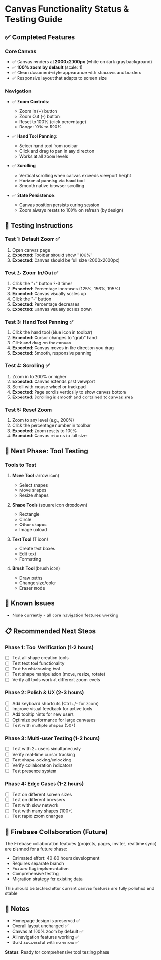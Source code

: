 # Canvas Functionality Status & Testing Guide

## ✅ **Completed Features**

### Core Canvas

- ✅ Canvas renders at **2000x2000px** (white on dark gray background)
- ✅ **100% zoom by default** (scale: 1)
- ✅ Clean document-style appearance with shadows and borders
- ✅ Responsive layout that adapts to screen size

### Navigation

- ✅ **Zoom Controls**:

  - Zoom In (+) button
  - Zoom Out (-) button
  - Reset to 100% (click percentage)
  - Range: 10% to 500%

- ✅ **Hand Tool Panning**:

  - Select hand tool from toolbar
  - Click and drag to pan in any direction
  - Works at all zoom levels

- ✅ **Scrolling**:

  - Vertical scrolling when canvas exceeds viewport height
  - Horizontal panning via hand tool
  - Smooth native browser scrolling

- ✅ **State Persistence**:
  - Canvas position persists during session
  - Zoom always resets to 100% on refresh (by design)

## 🧪 **Testing Instructions**

### Test 1: Default Zoom ✅

1. Open canvas page
2. **Expected**: Toolbar should show "100%"
3. **Expected**: Canvas should be full size (2000x2000px)

### Test 2: Zoom In/Out ✅

1. Click the "+" button 2-3 times
2. **Expected**: Percentage increases (125%, 156%, 195%)
3. **Expected**: Canvas visually scales up
4. Click the "-" button
5. **Expected**: Percentage decreases
6. **Expected**: Canvas visually scales down

### Test 3: Hand Tool Panning ✅

1. Click the hand tool (blue icon in toolbar)
2. **Expected**: Cursor changes to "grab" hand
3. Click and drag on the canvas
4. **Expected**: Canvas moves in the direction you drag
5. **Expected**: Smooth, responsive panning

### Test 4: Scrolling ✅

1. Zoom in to 200% or higher
2. **Expected**: Canvas extends past viewport
3. Scroll with mouse wheel or trackpad
4. **Expected**: Page scrolls vertically to show canvas bottom
5. **Expected**: Scrolling is smooth and contained to canvas area

### Test 5: Reset Zoom

1. Zoom to any level (e.g., 200%)
2. Click the percentage number in toolbar
3. **Expected**: Zoom resets to 100%
4. **Expected**: Canvas returns to full size

## 🎨 **Next Phase: Tool Testing**

### Tools to Test

1. **Move Tool** (arrow icon)
   - Select shapes
   - Move shapes
   - Resize shapes
2. **Shape Tools** (square icon dropdown)

   - Rectangle
   - Circle
   - Other shapes
   - Image upload

3. **Text Tool** (T icon)

   - Create text boxes
   - Edit text
   - Formatting

4. **Brush Tool** (brush icon)
   - Draw paths
   - Change size/color
   - Eraser mode

## 🐛 **Known Issues**

- None currently - all core navigation features working

## 📋 **Recommended Next Steps**

### Phase 1: Tool Verification (1-2 hours)

- [ ] Test all shape creation tools
- [ ] Test text tool functionality
- [ ] Test brush/drawing tool
- [ ] Test shape manipulation (move, resize, rotate)
- [ ] Verify all tools work at different zoom levels

### Phase 2: Polish & UX (2-3 hours)

- [ ] Add keyboard shortcuts (Ctrl +/- for zoom)
- [ ] Improve visual feedback for active tools
- [ ] Add tooltip hints for new users
- [ ] Optimize performance for large canvases
- [ ] Test with multiple shapes (50+)

### Phase 3: Multi-user Testing (1-2 hours)

- [ ] Test with 2+ users simultaneously
- [ ] Verify real-time cursor tracking
- [ ] Test shape locking/unlocking
- [ ] Verify collaboration indicators
- [ ] Test presence system

### Phase 4: Edge Cases (1-2 hours)

- [ ] Test on different screen sizes
- [ ] Test on different browsers
- [ ] Test with slow network
- [ ] Test with many shapes (100+)
- [ ] Test rapid zoom changes

## 🚀 **Firebase Collaboration (Future)**

The Firebase collaboration features (projects, pages, invites, realtime sync) are planned for a future phase:

- Estimated effort: 40-80 hours development
- Requires separate branch
- Feature flag implementation
- Comprehensive testing
- Migration strategy for existing data

This should be tackled after current canvas features are fully polished and stable.

## 📝 **Notes**

- Homepage design is preserved ✅
- Overall layout unchanged ✅
- Canvas at 100% zoom by default ✅
- All navigation features working ✅
- Build successful with no errors ✅

**Status**: Ready for comprehensive tool testing phase
